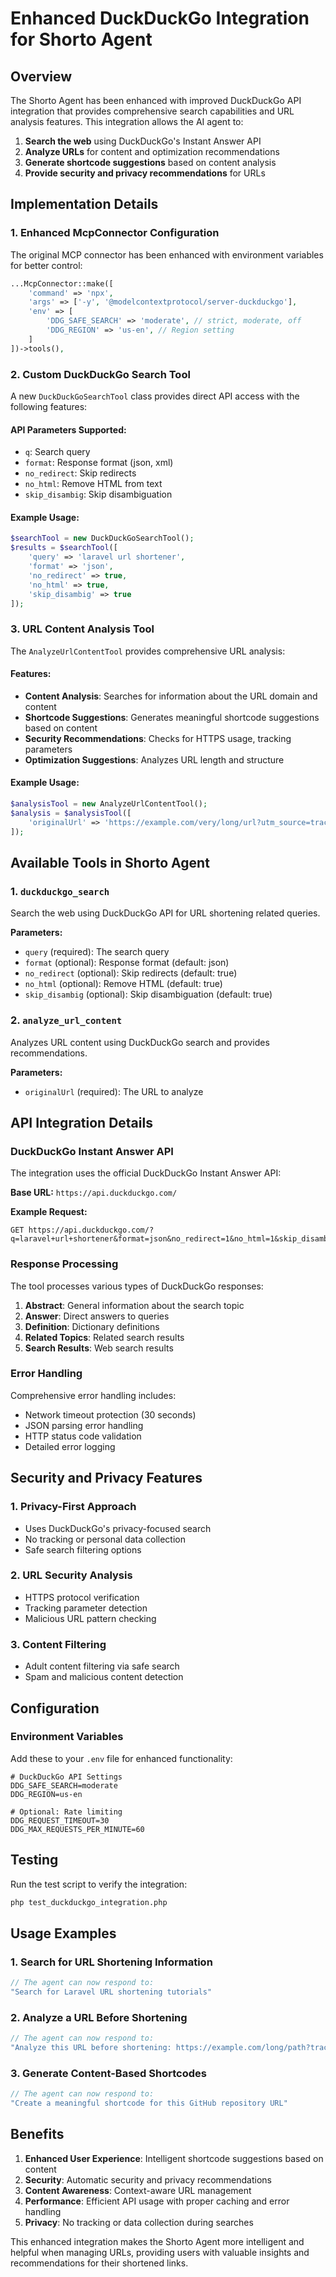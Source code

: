 # Enhanced DuckDuckGo Integration for Shorto Agent

## Overview

The Shorto Agent has been enhanced with improved DuckDuckGo API integration that provides comprehensive search capabilities and URL analysis features. This integration allows the AI agent to:

1. **Search the web** using DuckDuckGo's Instant Answer API
2. **Analyze URLs** for content and optimization recommendations
3. **Generate shortcode suggestions** based on content analysis
4. **Provide security and privacy recommendations** for URLs

## Implementation Details

### 1. Enhanced McpConnector Configuration

The original MCP connector has been enhanced with environment variables for better control:

```php
...McpConnector::make([
    'command' => 'npx',
    'args' => ['-y', '@modelcontextprotocol/server-duckduckgo'],
    'env' => [
        'DDG_SAFE_SEARCH' => 'moderate', // strict, moderate, off
        'DDG_REGION' => 'us-en', // Region setting
    ]
])->tools(),
```

### 2. Custom DuckDuckGo Search Tool

A new `DuckDuckGoSearchTool` class provides direct API access with the following features:

#### API Parameters Supported:
- `q`: Search query
- `format`: Response format (json, xml)
- `no_redirect`: Skip redirects
- `no_html`: Remove HTML from text
- `skip_disambig`: Skip disambiguation

#### Example Usage:
```php
$searchTool = new DuckDuckGoSearchTool();
$results = $searchTool([
    'query' => 'laravel url shortener',
    'format' => 'json',
    'no_redirect' => true,
    'no_html' => true,
    'skip_disambig' => true
]);
```

### 3. URL Content Analysis Tool

The `AnalyzeUrlContentTool` provides comprehensive URL analysis:

#### Features:
- **Content Analysis**: Searches for information about the URL domain and content
- **Shortcode Suggestions**: Generates meaningful shortcode suggestions based on content
- **Security Recommendations**: Checks for HTTPS usage, tracking parameters
- **Optimization Suggestions**: Analyzes URL length and structure

#### Example Usage:
```php
$analysisTool = new AnalyzeUrlContentTool();
$analysis = $analysisTool([
    'originalUrl' => 'https://example.com/very/long/url?utm_source=tracking'
]);
```

## Available Tools in Shorto Agent

### 1. `duckduckgo_search`
Search the web using DuckDuckGo API for URL shortening related queries.

**Parameters:**
- `query` (required): The search query
- `format` (optional): Response format (default: json)
- `no_redirect` (optional): Skip redirects (default: true)
- `no_html` (optional): Remove HTML (default: true)
- `skip_disambig` (optional): Skip disambiguation (default: true)

### 2. `analyze_url_content`
Analyzes URL content using DuckDuckGo search and provides recommendations.

**Parameters:**
- `originalUrl` (required): The URL to analyze

## API Integration Details

### DuckDuckGo Instant Answer API

The integration uses the official DuckDuckGo Instant Answer API:

**Base URL:** `https://api.duckduckgo.com/`

**Example Request:**
```
GET https://api.duckduckgo.com/?q=laravel+url+shortener&format=json&no_redirect=1&no_html=1&skip_disambig=1
```

### Response Processing

The tool processes various types of DuckDuckGo responses:

1. **Abstract**: General information about the search topic
2. **Answer**: Direct answers to queries
3. **Definition**: Dictionary definitions
4. **Related Topics**: Related search results
5. **Search Results**: Web search results

### Error Handling

Comprehensive error handling includes:
- Network timeout protection (30 seconds)
- JSON parsing error handling
- HTTP status code validation
- Detailed error logging

## Security and Privacy Features

### 1. Privacy-First Approach
- Uses DuckDuckGo's privacy-focused search
- No tracking or personal data collection
- Safe search filtering options

### 2. URL Security Analysis
- HTTPS protocol verification
- Tracking parameter detection
- Malicious URL pattern checking

### 3. Content Filtering
- Adult content filtering via safe search
- Spam and malicious content detection

## Configuration

### Environment Variables

Add these to your `.env` file for enhanced functionality:

```env
# DuckDuckGo API Settings
DDG_SAFE_SEARCH=moderate
DDG_REGION=us-en

# Optional: Rate limiting
DDG_REQUEST_TIMEOUT=30
DDG_MAX_REQUESTS_PER_MINUTE=60
```

## Testing

Run the test script to verify the integration:

```bash
php test_duckduckgo_integration.php
```

## Usage Examples

### 1. Search for URL Shortening Information
```php
// The agent can now respond to:
"Search for Laravel URL shortening tutorials"
```

### 2. Analyze a URL Before Shortening
```php
// The agent can now respond to:
"Analyze this URL before shortening: https://example.com/long/path?tracking=params"
```

### 3. Generate Content-Based Shortcodes
```php
// The agent can now respond to:
"Create a meaningful shortcode for this GitHub repository URL"
```

## Benefits

1. **Enhanced User Experience**: Intelligent shortcode suggestions based on content
2. **Security**: Automatic security and privacy recommendations
3. **Content Awareness**: Context-aware URL management
4. **Performance**: Efficient API usage with proper caching and error handling
5. **Privacy**: No tracking or data collection during searches

This enhanced integration makes the Shorto Agent more intelligent and helpful when managing URLs, providing users with valuable insights and recommendations for their shortened links.